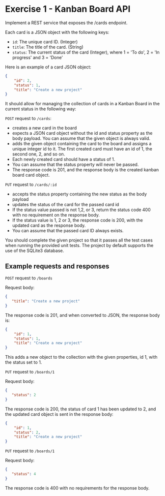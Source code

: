 # Exercise 1 - Kanban Board API

Implement a REST service that exposes the /cards endpoint.

Each card is a JSON object with the following keys:
- `id`: The unique card ID. (Integer)
- `title`: The title of the card. (String)
- `status`: The current status of the card (Integer), where 1 = 'To do', 2 = 'In progress' and 3 = 'Done'
 

Here is an example of a card JSON object:
```json
{
    "id": 2,
    "status": 1,
    "title": "Create a new project"
}
```

It should allow for managing the collection of cards in a Kanban Board in the current status in the following way:

`POST` request to `/cards`:
- creates a new card in the board
- expects a JSON card object without the id and status property as the body payload. You can assume that the given object is always valid.
- adds the given object containing the card to the board and assigns a unique integer id to it. The first created card must have an id of 1, the second one, 2, and so on.
- Each newly created card should have a status of 1.
- You can assume that the status property will never be passed.
- The response code is 201, and the response body is the created kanban board card object.
 
`PUT` request to `/cards/:id` 
- accepts the status property containing the new status as the body payload
- updates the status of the card for the passed card id
- If the status value passed is not 1,2, or 3, return the status code 400 with no requirement on the response body.
- If the status value is 1, 2 or 3, the response code is 200, with the updated card as the response body.
- You can assume that the passed card ID always exists.

You should complete the given project so that it passes all the test cases when running the provided unit tests. The project by default supports the use of the SQLite3 database.

## Example requests and responses
`POST` request to `/boards`

Request body:
```json
{
   "title": "Create a new project"
}
```
The response code is 201, and when converted to JSON, the response body is:
```json
{
    "id": 1,
    "status": 1,
    "title": "Create a new project"
}
```
This adds a new object to the collection with the given properties, id 1, with the status set to 1.

`PUT` request to `/boards/1`

Request body:
```json
{
   "status": 2
}
```

The response code is 200, the status of card 1 has been updated to 2, and the updated card object is sent in the response body:
```json
{ 
	"id": 1, 
	"status": 2, 
	"title": "Create a new project" 
}
```

`PUT` request to `/boards/1`

Request body:
```json
{
   "status": 4
}
```

The response code is 400 with no requirements for the response body.